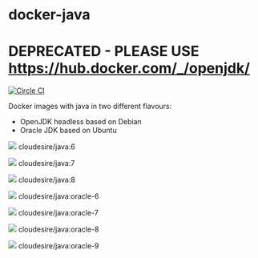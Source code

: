 docker-java
=================

# DEPRECATED - PLEASE USE https://hub.docker.com/_/openjdk/

[![Circle CI](https://circleci.com/gh/ClouDesire/docker-java.svg?style=svg)](https://circleci.com/gh/ClouDesire/docker-java)

Docker images with java in two different flavours:

* OpenJDK headless based on Debian
* Oracle JDK based on Ubuntu

[![](https://badge.imagelayers.io/cloudesire/java:6.svg)](https://imagelayers.io/?images=cloudesire/java:6 'Get your own badge on imagelayers.io') cloudesire/java:6

[![](https://badge.imagelayers.io/cloudesire/java:7.svg)](https://imagelayers.io/?images=cloudesire/java:7 'Get your own badge on imagelayers.io') cloudesire/java:7

[![](https://badge.imagelayers.io/cloudesire/java:8.svg)](https://imagelayers.io/?images=cloudesire/java:8 'Get your own badge on imagelayers.io') cloudesire/java:8

[![](https://badge.imagelayers.io/cloudesire/java:oracle-6.svg)](https://imagelayers.io/?images=cloudesire/java:oracle-6 'Get your own badge on imagelayers.io') cloudesire/java:oracle-6

[![](https://badge.imagelayers.io/cloudesire/java:oracle-7.svg)](https://imagelayers.io/?images=cloudesire/java:oracle-7 'Get your own badge on imagelayers.io') cloudesire/java:oracle-7

[![](https://badge.imagelayers.io/cloudesire/java:oracle-8.svg)](https://imagelayers.io/?images=cloudesire/java:oracle-8 'Get your own badge on imagelayers.io') cloudesire/java:oracle-8

[![](https://badge.imagelayers.io/cloudesire/java:oracle-9.svg)](https://imagelayers.io/?images=cloudesire/java:oracle-9 'Get your own badge on imagelayers.io') cloudesire/java:oracle-9
